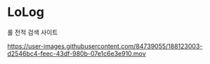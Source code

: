 # LoLog
 롤 전적 검색  사이트

https://user-images.githubusercontent.com/84739055/188123003-d2546bc4-feec-43df-980b-07e1c6e3e910.mov

